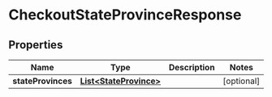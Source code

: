 

# CheckoutStateProvinceResponse


## Properties

| Name | Type | Description | Notes |
|------------ | ------------- | ------------- | -------------|
|**stateProvinces** | [**List&lt;StateProvince&gt;**](StateProvince.md) |  |  [optional] |



